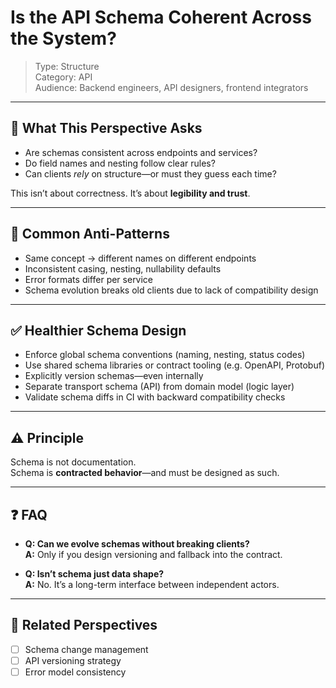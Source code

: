 # Is the API Schema Coherent Across the System?

> Type: Structure  
> Category: API  
> Audience: Backend engineers, API designers, frontend integrators

---

## 🧠 What This Perspective Asks

- Are schemas consistent across endpoints and services?  
- Do field names and nesting follow clear rules?  
- Can clients *rely* on structure—or must they guess each time?

This isn’t about correctness. It’s about **legibility and trust**.

---

## 🚨 Common Anti-Patterns

- Same concept → different names on different endpoints  
- Inconsistent casing, nesting, nullability defaults  
- Error formats differ per service  
- Schema evolution breaks old clients due to lack of compatibility design

---

## ✅ Healthier Schema Design

- Enforce global schema conventions (naming, nesting, status codes)  
- Use shared schema libraries or contract tooling (e.g. OpenAPI, Protobuf)  
- Explicitly version schemas—even internally  
- Separate transport schema (API) from domain model (logic layer)  
- Validate schema diffs in CI with backward compatibility checks

---

## ⚠️ Principle

Schema is not documentation.  
Schema is **contracted behavior**—and must be designed as such.

---

## ❓ FAQ

- **Q: Can we evolve schemas without breaking clients?**  
  **A:** Only if you design versioning and fallback into the contract.

- **Q: Isn’t schema just data shape?**  
  **A:** No. It’s a long-term interface between independent actors.

---

## 🔗 Related Perspectives

- [ ] Schema change management  
- [ ] API versioning strategy  
- [ ] Error model consistency  
